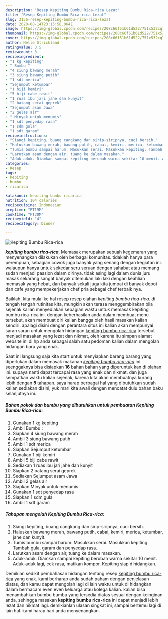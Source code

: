 ```yaml
---
description: "Resep Kepiting Bumbu Rica-rica Lezat"
title: "Resep Kepiting Bumbu Rica-rica Lezat"
slug: 3156-resep-kepiting-bumbu-rica-rica-lezat
date: 2020-08-14T23:15:58.064Z
image: https://img-global.cpcdn.com/recipes/208c66f51b61d522/751x532cq70/kepiting-bumbu-rica-rica-foto-resep-utama.jpg
thumbnail: https://img-global.cpcdn.com/recipes/208c66f51b61d522/751x532cq70/kepiting-bumbu-rica-rica-foto-resep-utama.jpg
cover: https://img-global.cpcdn.com/recipes/208c66f51b61d522/751x532cq70/kepiting-bumbu-rica-rica-foto-resep-utama.jpg
author: Nelle Strickland
ratingvalue: 3.5
reviewcount: 3
recipeingredient:
- "1 kg kepiting"
- " Bumbu "
- "4 siung bawang merah"
- "3 siung bawang putih"
- "1 sdt merica"
- "Sejumput ketumbar"
- "1 biji kemiri"
- "5 biji cabe rawit"
- "1 ruas ibu jari jahe dan kunyit"
- "2 batang serai geprek"
- "Sejumput asam Jawa"
- "2 gelas air"
- " Minyak untuk menumis"
- "1 sdt penyedap rasa"
- "1 sdm gula"
- "1 sdt garam"
recipeinstructions:
- "Siangi kepiting, buang cangkang dan sirip-siripnya, cuci bersih."
- "Haluskan bawang merah, bawang putih, cabai, kemiri, merica, ketumbar, jahe dan kunyit."
- "Tumis bumbu sampai harum. Masukkan serai. Masukkan kepiting. Tambah gula, garam dan penyedap rasa."
- "Larutkan asam dengan air, tuang ke dalam masakan."
- "Aduk-aduk. Diamkan sampai kepiting berubah warna sekitar 10 menit. Aduk-aduk lagi, cek rasa, matikan kompor. Kepiting siap dihidangkan."
categories:
- Resep
tags:
- kepiting
- bumbu
- ricarica

katakunci: kepiting bumbu ricarica 
nutrition: 104 calories
recipecuisine: Indonesian
preptime: "PT19M"
cooktime: "PT30M"
recipeyield: "4"
recipecategory: Dinner

---
```



![Kepiting Bumbu Rica-rica](https://img-global.cpcdn.com/recipes/208c66f51b61d522/751x532cq70/kepiting-bumbu-rica-rica-foto-resep-utama.jpg)

<b><i>kepiting bumbu rica-rica</i></b>, Memasak merupakan sebuah kegemaran yang menyenangkan dilakukan oleh berbagai komunitas. tidaklah hanya para perempuan, sebagian cowok juga banyak yang senang dengan kegiatan ini. walaupun hanya untuk sekedar seru seruan dengan sahabat atau memang sudah menjadi passion dalam dirinya. tidak asing lagi dalam dunia juru masak sekarang sangat banyak ditemukan laki laki dengan keahlian memasak yang hebat, dan banyak sekali juga kita jumpai di banyak depot dan cafe yang mempekerjakan chef pria sebagai chef terbaik nya.

Baiklah, kita mulai ke hal resep resep olahan <i>kepiting bumbu rica-rica</i>. di tengah tengah rutinitas kita, mungkin akan terasa menggembirakan bila sejenak kalian menyediakan sebagian waktu untuk memasak kepiting bumbu rica-rica ini. dengan keberhasilan anda dalam membuat menu tersebut, akan membuat diri kalian bangga oleh hasil masakan kalian sendiri. apalagi disini dengan perantara situs ini kalian akan mempunyai saran saran untuk mengolah hidangan <u>kepiting bumbu rica-rica</u> tersebut menjadi masakan yang lezat dan nikmat, oleh karena itu simpan alamat website ini di hp anda sebagai salah satu pedoman kalian dalam mengolah hidangan baru yang enak.




Saat ini langsung saja kita start untuk menyiapkan barang barang yang diperlukan dalam memasak makanan <u><i>kepiting bumbu rica-rica</i></u> ini. seenggaknya bisa disiapkan <b>16</b> bahan bahan yang diperuntuk kan di olahan ini. supaya nanti dapat tercapai rasa yang enak dan nikmat. dan juga sempatkan waktu kalian sejenak, karena kita akan membuatnya kurang lebih dengan <b>5</b> tahapan. saya harap berbagai hal yang dibutuhkan sudah kalian sediakan disini, yuk mari kita awali dengan mencatat dulu bahan baku selanjutnya ini.

<!--inarticleads1-->

##### Bahan pokok dan bumbu yang dibutuhkan untuk pembuatan Kepiting Bumbu Rica-rica:

1. Gunakan 1 kg kepiting
1. Ambil  Bumbu :
1. Siapkan 4 siung bawang merah
1. Ambil 3 siung bawang putih
1. Ambil 1 sdt merica
1. Siapkan Sejumput ketumbar
1. Gunakan 1 biji kemiri
1. Ambil 5 biji cabe rawit
1. Sediakan 1 ruas ibu jari jahe dan kunyit
1. Siapkan 2 batang serai geprek
1. Sediakan Sejumput asam Jawa
1. Ambil 2 gelas air
1. Siapkan  Minyak untuk menumis
1. Gunakan 1 sdt penyedap rasa
1. Siapkan 1 sdm gula
1. Ambil 1 sdt garam




<!--inarticleads2-->

##### Tahapan mengolah Kepiting Bumbu Rica-rica:

1. Siangi kepiting, buang cangkang dan sirip-siripnya, cuci bersih.
1. Haluskan bawang merah, bawang putih, cabai, kemiri, merica, ketumbar, jahe dan kunyit.
1. Tumis bumbu sampai harum. Masukkan serai. Masukkan kepiting. Tambah gula, garam dan penyedap rasa.
1. Larutkan asam dengan air, tuang ke dalam masakan.
1. Aduk-aduk. Diamkan sampai kepiting berubah warna sekitar 10 menit. Aduk-aduk lagi, cek rasa, matikan kompor. Kepiting siap dihidangkan.




Demikian sedikit pembahasan hidangan tentang resep <u>kepiting bumbu rica-rica</u> yang enak. kami berharap anda sudah paham dengan penjelasan diatas, dan kamu dapat mengolah lagi di lain waktu untuk di hidangkan dalam bermacam even even keluarga atau kolega kalian. kalian bisa menambahkan bumbu bumbu yang tersedia diatas sesuai dengan keinginan anda, sehingga masakan <b>kepiting bumbu rica-rica</b> ini dapat menjadi lebih lezat dan nikmat lagi. demikianlah ulasan singkat ini, sampai bertemu lagi di lain hal. kami harap hari anda menyenangkan.
